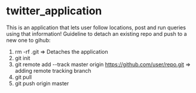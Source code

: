 twitter_application
===================

This is an application that lets user follow locations, post and run queries using that information!
Guideline to detach an existing repo and push to a new one to gihub:
1.  rm -rf .git => Detaches the application
2.  git init
3.  git remote add --track master origin  https://github.com/user/repo.git => adding remote tracking branch
4.  git  pull
5.  git push origin master
